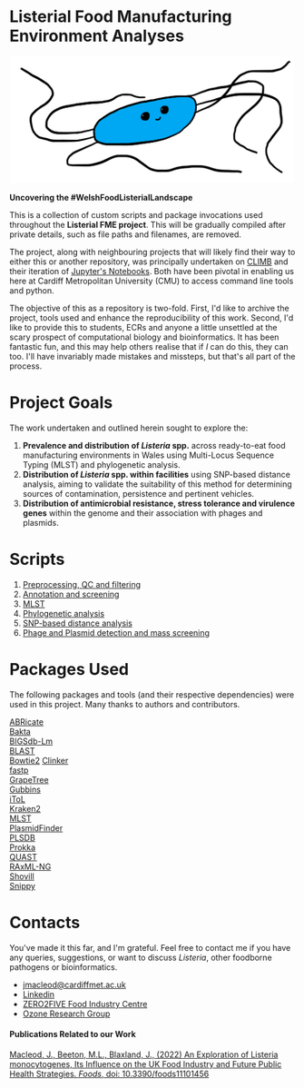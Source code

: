 # Listerial Food Manufacturing Environment Analyses
<div align="center">
  <img src="./the_listerial_lad_himself.png" alt="Among the best illustrations of _Listeria monocytogenes_ you have, perhaps, ever seen" width="500">
</div>

**Uncovering the #WelshFoodListerialLandscape**

This is a collection of custom scripts and package invocations used throughout the **Listerial FME project**. This will be gradually compiled after private details, such as file paths and filenames, are removed.

The project, along with neighbouring projects that will likely find their way to either this or another repository, was principally undertaken on [CLIMB](https://www.climb.ac.uk/) and their iteration of [Jupyter's Notebooks](https://jupyter.org/). Both have been pivotal in enabling us here at Cardiff Metropolitan University (CMU) to access command line tools and python. 

The objective of this as a repository is two-fold. First, I'd like to archive the project, tools used and enhance the reproducibility of this work. Second, I'd like to provide this to students, ECRs and anyone a little unsettled at the scary prospect of computational biology and bioinformatics. It has been fantastic fun, and this may help others realise that if _I_ can do this, they can too. I'll have invariably made mistakes and missteps, but that's all part of the process. 

# Project Goals
The work undertaken and outlined herein sought to explore the:
1. **Prevalence and distribution of _Listeria_ spp.** across ready-to-eat food manufacturing environments in Wales using Multi-Locus Sequence Typing (MLST) and phylogenetic analysis.
2. **Distribution of _Listeria_ spp. within facilities** using SNP-based distance analysis, aiming to validate the suitability of this method for determining sources of contamination, persistence and pertinent vehicles.
3. **Distribution of antimicrobial resistance, stress tolerance and virulence genes** within the genome and their association with phages and plasmids.

# Scripts
1. [Preprocessing, QC and filtering](Post-sequencing_processing.md)
2. [Annotation and screening](Annotation_and_screening.md)
3. [MLST](MLST.md)
4. [Phylogenetic analysis](https://www.youtube.com/watch?v=dQw4w9WgXcQ)
5. [SNP-based distance analysis](SNP-distance_analysis.md)
6. [Phage and Plasmid detection and mass screening](Phage_and_Plasmid_Screening.md)

# Packages Used
The following packages and tools (and their respective dependencies) were used in this project. Many thanks to authors and contributors.

[ABRicate](https://github.com/tseemann/abricate)  
[Bakta](https://github.com/oschwengers/bakta)  
[BIGSdb-Lm](https://bigsdb.pasteur.fr/listeria/)  
[BLAST](https://blast.ncbi.nlm.nih.gov/)  
[Bowtie2](http://bowtie-bio.sourceforge.net/bowtie2/index.shtml)
[Clinker](https://github.com/phe-bioinformatics/clinker)  
[fastp](https://github.com/OpenGene/fastp)  
[GrapeTree](https://github.com/achtman-lab/GrapeTree)  
[Gubbins](https://github.com/sanger-pathogens/gubbins)  
[iToL](https://itol.embl.de/)  
[Kraken2](https://ccb.jhu.edu/software/kraken2/)  
[MLST](https://github.com/tseemann/mlst)  
[PlasmidFinder](https://cge.cbs.dtu.dk/services/PlasmidFinder/)  
[PLSDB](https://ccb-microbe.cs.uni-saarland.de/plsdb/)  
[Prokka](https://github.com/tseemann/prokka)  
[QUAST](http://quast.sourceforge.net/)  
[RAxML-NG](https://github.com/amkozlov/raxml-ng)  
[Shovill](https://github.com/tseemann/shovill)  
[Snippy](https://github.com/tseemann/snippy)

# Contacts
You've made it this far, and I'm grateful. Feel free to contact me if you have any queries, suggestions, or want to discuss _Listeria_, other foodborne pathogens or bioinformatics. 

- jmacleod@cardiffmet.ac.uk
- [Linkedin](https://www.linkedin.com/in/joshuamacleod/)
- [ZERO2FIVE Food Industry Centre](https://www.cardiffmet.ac.uk/health/zero2five/Pages/default.aspx)
- [Ozone Research Group](https://ozoneresearchgroup.co.uk/)

#### Publications Related to our Work

[Macleod, J., Beeton, M.L., Blaxland, J., (2022) An Exploration of Listeria monocytogenes, Its Influence on the UK Food Industry and Future Public Health Strategies. _Foods_, doi: 10.3390/foods11101456](https://pmc.ncbi.nlm.nih.gov/articles/PMC9141670/)
